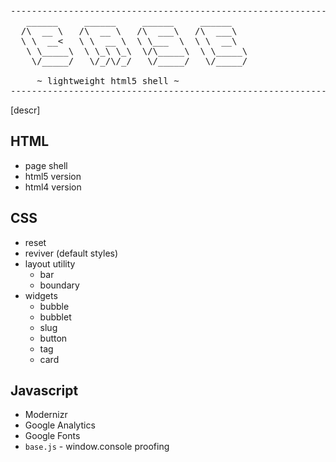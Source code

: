 <pre>
-------------------------------------------------------------------------------
   ______     ______     ______     ______
  /\  __ \   /\  __ \   /\  ___\   /\  ___\
  \ \  __<   \ \  __ \  \ \___  \  \ \  __\
   \ \_____\  \ \_\ \_\  \/\_____\  \ \_____\
    \/_____/   \/_/\/_/   \/_____/   \/_____/

     ~ lightweight html5 shell ~
-------------------------------------------------------------------------------
</pre>
[descr]

## HTML

* page shell
* html5 version
* html4 version


## CSS

* reset
* reviver (default styles)
* layout utility
  * bar
  * boundary
* widgets
  * bubble
  * bubblet
  * slug
  * button
  * tag
  * card


## Javascript

* Modernizr
* Google Analytics
* Google Fonts
* `base.js` - window.console proofing
